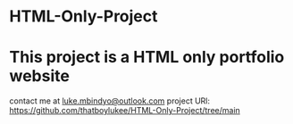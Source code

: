 # HTML-Only-Project
# This project is a HTML only portfolio website
contact me at luke.mbindyo@outlook.com
project URl: https://github.com/thatboylukee/HTML-Only-Project/tree/main

